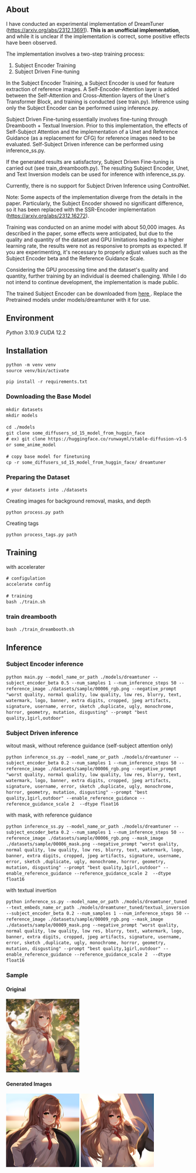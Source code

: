 ## About
I have conducted an experimental implementation of DreamTuner (https://arxiv.org/abs/2312.13691). **This is an unofficial implementation**, and while it is unclear if the implementation is correct, some positive effects have been observed.

The implementation involves a two-step training process:

1. Subject Encoder Training
2. Subject Driven Fine-tuning

In the Subject Encoder Training, a Subject Encoder is used for feature extraction of reference images. A Self-Encoder-Attention layer is added between the Self-Attention and Cross-Attention layers of the Unet's Transformer Block, and training is conducted (see train.py). Inference using only the Subject Encoder can be performed using inference.py.

Subject Driven Fine-tuning essentially involves fine-tuning through Dreambooth + Textual Inversion. Prior to this implementation, the effects of Self-Subject Attention and the implementation of a Unet and Reference Guidance (as a replacement for CFG) for reference images need to be evaluated. Self-Subject Driven inference can be performed using inference_ss.py.

If the generated results are satisfactory, Subject Driven Fine-tuning is carried out (see train_dreambooth.py). The resulting Subject Encoder, Unet, and Text Inversion models can be used for inference with inference_ss.py.

Currently, there is no support for Subject Driven Inference using ControlNet.

Note:
Some aspects of the implementation diverge from the details in the paper. Particularly, the Subject Encoder showed no significant difference, so it has been replaced with the SSR-Encoder implementation (https://arxiv.org/abs/2312.16272).

Training was conducted on an anime model with about 50,000 images. As described in the paper, some effects were anticipated, but due to the quality and quantity of the dataset and GPU limitations leading to a higher learning rate, the results were not as responsive to prompts as expected.
If you are experimenting, it's necessary to properly adjust values such as the Subject Encoder beta and the Reference Guidance Scale.

Considering the GPU processing time and the dataset's quality and quantity, further training by an individual is deemed challenging. While I do not intend to continue development, the implementation is made public.

The trained Subject Encoder can be downloaded from [here
](https://huggingface.co/kousw/subject-encoder-sd15). Replace the Pretrained models under models/dreamtuner with it for use.


## Environment

*Python* 3.10.9
*CUDA* 12.2

## Installation

```
python -m venv venv
source venv/bin/activate
```

```
pip install -r requirements.txt
```


### Downloading the Base Model

```
mkdir datasets
mkdir models

cd ./models
git clone some_diffusers_sd_15_model_from_huggin_face
# ex) git clone https://huggingface.co/runwayml/stable-diffusion-v1-5 or some_anime_model

# copy base model for finetuning
cp -r some_diffusers_sd_15_model_from_huggin_face/ dreamtuner
```

### Preparing the Dataset

```
# your datasets into ./datasets 
```

Creating images for background removal, masks, and depth
```
python process.py path
```

Creating tags
```
python process_tags.py path
```


## Training

with accelerater
```
# configulation
accelerate config

# training 
bash ./train.sh
```

### train dreambooth

```
bash ./train_dreambooth.sh
```

## Inference

### Subject Encoder inference

```
python main.py --model_name_or_path ./models/dreamtuner --subject_encoder_beta 0.5 --num_samples 1 --num_inference_steps 50 --reference_image ./datasets/sample/00006_rgb.png --negative_prompt "worst quality, normal quality, low quality, low res, blurry, text, watermark, logo, banner, extra digits, cropped, jpeg artifacts, signature, username, error, sketch ,duplicate, ugly, monochrome, horror, geometry, mutation, disgusting" --prompt "best quality,1girl,outdoor"
```

### Subject Driven inference

witout mask, without reference guidance (self-subject attention only)

```
python inference_ss.py --model_name_or_path ./models/dreamtuner --subject_encoder_beta 0.2 --num_samples 1 --num_inference_steps 50 --reference_image ./datasets/sample/00006_rgb.png --negative_prompt "worst quality, normal quality, low quality, low res, blurry, text, watermark, logo, banner, extra digits, cropped, jpeg artifacts, signature, username, error, sketch ,duplicate, ugly, monochrome, horror, geometry, mutation, disgusting" --prompt "best quality,1girl,outdoor" --enable_reference_guidance --reference_guidance_scale 2  --dtype float16
```

with mask, with reference guidance
```
python inference_ss.py --model_name_or_path ./models/dreamtuner --subject_encoder_beta 0.2 --num_samples 1 --num_inference_steps 50 --reference_image ./datasets/sample/00006_rgb.png --mask_image ./datasets/sample/00006_mask.png --negative_prompt "worst quality, normal quality, low quality, low res, blurry, text, watermark, logo, banner, extra digits, cropped, jpeg artifacts, signature, username, error, sketch ,duplicate, ugly, monochrome, horror, geometry, mutation, disgusting" --prompt "best quality,1girl,outdoor" --enable_reference_guidance --reference_guidance_scale 2  --dtype float16
```


with textual invertion
```
python inference_ss.py --model_name_or_path ./models/dreamtuner_tuned --text_embeds_name_or_path ./models/dreamtuner_tuned/textual_inversion --subject_encoder_beta 0.2 --num_samples 1 --num_inference_steps 50 --reference_image ./datasets/sample/00009_rgb.png --mask_image ./datasets/sample/00009_mask.png --negative_prompt "worst quality, normal quality, low quality, low res, blurry, text, watermark, logo, banner, extra digits, cropped, jpeg artifacts, signature, username, error, sketch ,duplicate, ugly, monochrome, horror, geometry, mutation, disgusting" --prompt "best quality,1girl,outdoor" --enable_reference_guidance --reference_guidance_scale 2  --dtype float16
```

### Sample 

#### Original
<img src="./datasets/sample/00008.png" width="200"/> 

#### Generated Images
<img src="./sample/image_1.png" width="200"/> <img src="./sample/image_3.png" width="200"/>
